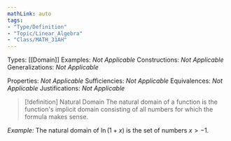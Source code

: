 ```yaml
---
mathLink: auto
tags:
- "Type/Definition"
- "Topic/Linear_Algebra"
- "Class/MATH_31AH"
---
```

Types: [[Domain]]
Examples: <i>Not Applicable</i>
Constructions: <i>Not Applicable</i>
Generalizations: <i>Not Applicable</i>

Properties: <i>Not Applicable</i>
Sufficiencies: <i>Not Applicable</i>
Equivalences: <i>Not Applicable</i>
Justifications: <i>Not Applicable</i>

> [!definition] Natural Domain
> The natural domain of a function is the function's implicit domain consisting of all numbers for which the formula makes sense.  

*Example:* The natural domain of $\ln(1+x)$ is the set of numbers $x>-1$.

